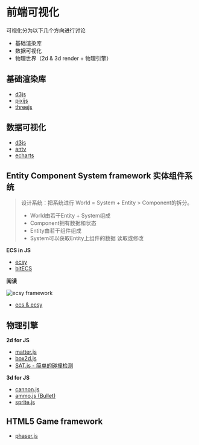 # 前端可视化

可视化分为以下几个方向进行讨论

* 基础渲染库
* 数据可视化
* 物理世界（2d & 3d render + 物理引擎）

## 基础渲染库

* [d3js](https://d3js.org/)
* [pixijs](https://pixijs.com/)
* [threejs](https://threejs.org/)

## 数据可视化

* [d3js](https://d3js.org/)
* [antv](https://antv.vision/)
* [echarts](https://echarts.apache.org/zh/index.html)

## Entity Component System framework 实体组件系统

> 设计系统：把系统进行 World = System + Entity > Component的拆分。
> * World由若干Entity + System组成
> * Component拥有数据和状态
> * Entity由若干组件组成
> * System可以获取Entity上组件的数据 读取或修改

**ECS in JS**

* [ecsy](https://ecsy.io/docs/#/)
* [bitECS](https://ecsy.io/docs/#/)

**阅读**

![ecsy framework](https://discourse-prod-uploads-81679984178418.s3.dualstack.us-west-2.amazonaws.com/original/3X/8/d/8d6687349a7209816ffca656c43a9c4ae85284b4.png)

* [ecs & ecsy](https://discourse.mozilla.org/t/difference-between-ecs-and-ecsy/65229/2)

## 物理引擎

**2d for JS**

* [matter.js](https://brm.io/matter-js/docs/)
* [box2d.js](https://github.com/kripken/box2d.js)
* [SAT.js - 简单的碰撞检测](https://github.com/jriecken/sat-js)

**3d for JS**

* [cannon.js](https://github.com/schteppe/cannon.js)
* [ammo.js (Bullet)](https://github.com/kripken/ammo.js/)
* [sprite.js](http://spritejs.com/#/)

## HTML5 Game framework

* [phaser.js](https://github.com/phaserjs/phaser)
